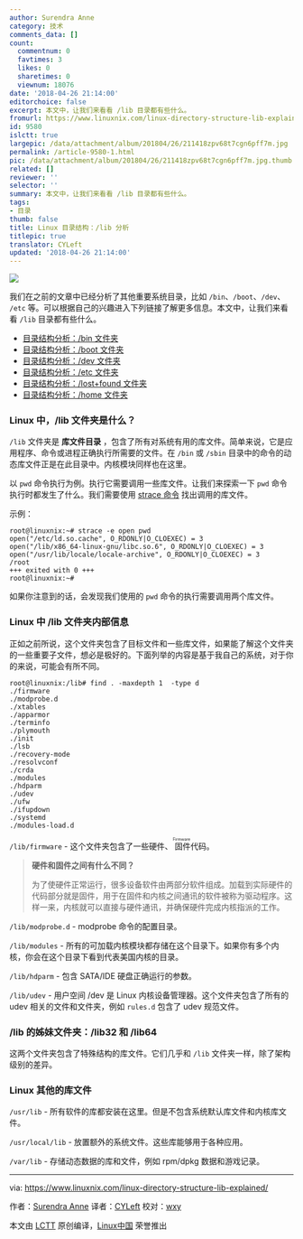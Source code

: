 ```yaml
---
author: Surendra Anne
category: 技术
comments_data: []
count:
  commentnum: 0
  favtimes: 3
  likes: 0
  sharetimes: 0
  viewnum: 18076
date: '2018-04-26 21:14:00'
editorchoice: false
excerpt: 本文中，让我们来看看 /lib 目录都有些什么。
fromurl: https://www.linuxnix.com/linux-directory-structure-lib-explained/
id: 9580
islctt: true
largepic: /data/attachment/album/201804/26/211418zpv68t7cgn6pff7m.jpg
permalink: /article-9580-1.html
pic: /data/attachment/album/201804/26/211418zpv68t7cgn6pff7m.jpg.thumb.jpg
related: []
reviewer: ''
selector: ''
summary: 本文中，让我们来看看 /lib 目录都有些什么。
tags:
- 目录
thumb: false
title: Linux 目录结构：/lib 分析
titlepic: true
translator: CYLeft
updated: '2018-04-26 21:14:00'
---
```


![](/data/attachment/album/201804/26/211418zpv68t7cgn6pff7m.jpg)


我们在之前的文章中已经分析了其他重要系统目录，比如 `/bin`、`/boot`、`/dev`、 `/etc` 等。可以根据自己的兴趣进入下列链接了解更多信息。本文中，让我们来看看 `/lib` 目录都有些什么。


* [目录结构分析：/bin 文件夹](https://www.linuxnix.com/linux-directory-structure-explained-bin-folder/)
* [目录结构分析：/boot 文件夹](https://www.linuxnix.com/linux-directory-structure-explained-boot-folder/)
* [目录结构分析：/dev 文件夹](https://www.linuxnix.com/linux-directory-structure-explained-dev-folder/)
* [目录结构分析：/etc 文件夹](https://www.linuxnix.com/linux-directory-structure-explainedetc-folder/)
* [目录结构分析：/lost+found 文件夹](https://www.linuxnix.com/lostfound-directory-linuxunix/)
* [目录结构分析：/home 文件夹](https://www.linuxnix.com/linux-directory-structure-home-root-folders/)


### Linux 中，/lib 文件夹是什么？


`/lib` 文件夹是 **库文件目录** ，包含了所有对系统有用的库文件。简单来说，它是应用程序、命令或进程正确执行所需要的文件。在 `/bin` 或 `/sbin` 目录中的命令的动态库文件正是在此目录中。内核模块同样也在这里。


以 `pwd` 命令执行为例。执行它需要调用一些库文件。让我们来探索一下 `pwd` 命令执行时都发生了什么。我们需要使用 [strace 命令](https://www.linuxnix.com/10-strace-command-examples-linuxunix/) 找出调用的库文件。


示例：



```
root@linuxnix:~# strace -e open pwd
open("/etc/ld.so.cache", O_RDONLY|O_CLOEXEC) = 3
open("/lib/x86_64-linux-gnu/libc.so.6", O_RDONLY|O_CLOEXEC) = 3
open("/usr/lib/locale/locale-archive", O_RDONLY|O_CLOEXEC) = 3
/root
+++ exited with 0 +++
root@linuxnix:~# 

```

如果你注意到的话，会发现我们使用的 `pwd` 命令的执行需要调用两个库文件。


### Linux 中 /lib 文件夹内部信息


正如之前所说，这个文件夹包含了目标文件和一些库文件，如果能了解这个文件夹的一些重要子文件，想必是极好的。下面列举的内容是基于我自己的系统，对于你的来说，可能会有所不同。



```
root@linuxnix:/lib# find . -maxdepth 1  -type d
./firmware
./modprobe.d
./xtables
./apparmor
./terminfo
./plymouth
./init
./lsb
./recovery-mode
./resolvconf
./crda
./modules
./hdparm
./udev
./ufw
./ifupdown
./systemd
./modules-load.d

```

`/lib/firmware` - 这个文件夹包含了一些硬件、<ruby> 固件 <rt>  Firmware </rt></ruby>代码。



> 
> **硬件和固件之间有什么不同？**
> 
> 
> 为了使硬件正常运行，很多设备软件由两部分软件组成。加载到实际硬件的代码部分就是固件，用于在固件和内核之间通讯的软件被称为驱动程序。这样一来，内核就可以直接与硬件通讯，并确保硬件完成内核指派的工作。
> 
> 
> 


`/lib/modprobe.d` - modprobe 命令的配置目录。


`/lib/modules` - 所有的可加载内核模块都存储在这个目录下。如果你有多个内核，你会在这个目录下看到代表美国内核的目录。


`/lib/hdparm` - 包含 SATA/IDE 硬盘正确运行的参数。


`/lib/udev` - 用户空间 /dev 是 Linux 内核设备管理器。这个文件夹包含了所有的 udev 相关的文件和文件夹，例如 `rules.d` 包含了 udev 规范文件。


### /lib 的姊妹文件夹：/lib32 和 /lib64


这两个文件夹包含了特殊结构的库文件。它们几乎和 `/lib` 文件夹一样，除了架构级别的差异。


### Linux 其他的库文件


`/usr/lib` - 所有软件的库都安装在这里。但是不包含系统默认库文件和内核库文件。


`/usr/local/lib` - 放置额外的系统文件。这些库能够用于各种应用。


`/var/lib` - 存储动态数据的库和文件，例如 rpm/dpkg 数据和游戏记录。




---


via: <https://www.linuxnix.com/linux-directory-structure-lib-explained/>


作者：[Surendra Anne](https://www.linuxnix.com/author/surendra/) 译者：[CYLeft](https://github.com/CYLeft) 校对：[wxy](https://github.com/wxy)


本文由 [LCTT](https://github.com/LCTT/TranslateProject) 原创编译，[Linux中国](https://linux.cn/) 荣誉推出